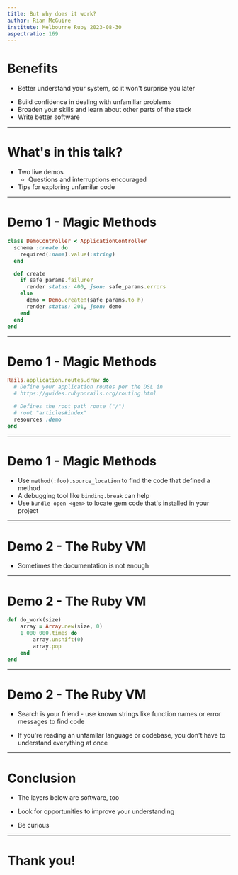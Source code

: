 ```yaml
---
title: But why does it work?
author: Rian McGuire
institute: Melbourne Ruby 2023-08-30
aspectratio: 169
---
```


# Benefits

<!--
Ruby has a reputation for being magic. Popular gems like Rails use Ruby's powerful dynamic language features
to build abstractions that feel magical, but it can be difficult it understand how they work.

This is talk about some of the strategies I use for unwrapping some of the Ruby magic, and diving into unfamilar code
to understand how it works.
-->

<!-- next slide -->

<!-- So what are the benefits of unwrapping the magic and diving in? -->

* Better understand your system, so it won't surprise you later
<!-- If there's something weird happening, it might a sign of a deeper problem that could bite you in the future -->
* Build confidence in dealing with unfamiliar problems
* Broaden your skills and learn about other parts of the stack
* Write better software
<!-- when you understand what you are building on, you can design to its strengths -->

--------

# What's in this talk?
* Two live demos
  * Questions and interruptions encouraged
* Tips for exploring unfamilar code

--------

# Demo 1 - Magic Methods

<!--

Imagine you've just started working on an existing codebase for the first time. It's Rails, but you open a controller
and you're greeted with some unfamiliar language. You search for some method names on Google, but you can't find any
documentation. You look in the Gemfile and there are 50 gems installed. Where do you start?

Looking at this code - what's schema and safe_params? Definitely not normal Rails features. So how can we find out
what they are?

* Something important to know about Ruby is loading ruby files is procedural, not declarative. Ruby is executing
files as they are loaded. These "domain specific language"-type extensions (like schema here), are methods that are
called as the file is loaded, not special syntax.

* So how can we find what defined the schema method?
* Fortunately there's a Ruby feature that lets us inspect where a method was defined.
* Let's open the rails console
* We can ask DemoController about its "schema" method
* From the path, we can see that it was defined by a gem called dry-rails
* Now we can find the documentation

* This technique works well when it's clear what `self` object is, like in the DemoController class.
* But sometimes you can't tell from reading the file.
 -->

```ruby
class DemoController < ApplicationController
  schema :create do
    required(:name).value(:string)
  end

  def create
    if safe_params.failure?
      render status: 400, json: safe_params.errors
    else
      demo = Demo.create!(safe_params.to_h)
      render status: 201, json: demo
    end
  end
end
```

--------

# Demo 1 - Magic Methods

<!--
* Here's the Rails routes.rb file
* It's not obvious what object is providing the `resources` method
* One technique for digging into this is to set a break point

* If we want to dig a bit futher - and find out how it works or maybe investigate a bug that could be related to the gem
* We can see where the gem is installed from the source location before, but there's a convenient bundler feature for locating any installed gem
 -->

```ruby
Rails.application.routes.draw do
  # Define your application routes per the DSL in
  # https://guides.rubyonrails.org/routing.html

  # Defines the root path route ("/")
  # root "articles#index"
  resources :demo
end
```

--------

# Demo 1 - Magic Methods

* Use `method(:foo).source_location` to find the code that defined a method
* A debugging tool like `binding.break` can help
* Use `bundle open <gem>` to locate gem code that's installed in your project

--------

# Demo 2 - The Ruby VM

<!-- I want to show you how I go about digging into unfamilar codebases like the Ruby VM, because -->
<!-- Sometimes the documentation is not enough. Even on projects with great documentation like PostgreSQL,
I've found that sometimes you need more information about exactly how something behaves, for example in Postgres, some
of the subtleties around what locks are taken at what time, for particular modification to tables. -->
<!-- One of the massive benefit of open source software, is the source code is available to help answer your questions -->

<!-- A bit of a disclaimer on this one. It's a bit of a contrived example. I want to show that it's not that scary
to dive into the ruby C code and start understanding how it works, even if you don't know C.
-->

* Sometimes the documentation is not enough

--------

# Demo 2 - The Ruby VM

```ruby
def do_work(size)
    array = Array.new(size, 0)
    1_000_000.times do
        array.unshift(0)
        array.pop
    end
end
```

<!-- here's the example -->
<!-- if you squint, maybe it's processing a queue of something -->
<!-- run benchmark -->
<!-- TODO: put the latency table on screen? -->
<!-- start with a question you want to answer - why does the behaviour change at size 64? -->
<!-- suspend your disbelief at little bit, and pretend this 10ms of latency is very important to this application -->

<!-- the first thing our code does is unshift, so we can start with that -->
<!-- let's open the Ruby source code -->
<!-- for the method "unshift" to exist in Ruby, the source code for Ruby must have that string somewhere -->
<!-- let's search for it -->

<!-- can I get a show of hands for people who have read or written C before? -->
<!-- That's fine - we're just skimming through, looking for something that might explain the change in behaviour at size 64.
C has many familar concepts - variables, if statements, functions. Even if you don't understand much, you can get a
rough idea of what it's doing. -->

<!-- So this is it! We've found out that the behaviour of the array implementation
in Ruby can change depending on the length of an array. It has some special cases to make particular uses of arrays faster.

If this was a less contrived example, we could dig in futher and understand how the different cases work, or we could start looking at ways to change our application code.

If people are curious, I'm happy to dig further into how arrays work at the end of the talk.
 -->

--------

# Demo 2 - The Ruby VM

* Search is your friend - use known strings like function names or error messages to find code
<!-- If you're seeing an error message, some code, somewhere is generating it -->
* If you're reading an unfamilar language or codebase, you don't have to understand everything at once
<!-- Skip over things you don't understand, try to get a feel for the high-level logic, dig into the details where you need to -->

--------

# Conclusion

* The layers below are software, too
<!-- you can apply the same logical thinking and debugging skills that you use when working with your Ruby application -->
* Look for opportunities to improve your understanding
<!-- of the technologies you use, and the systems you work on -->
* Be curious
<!-- Always be asking, "but why does it work?" -->

--------

# Thank you!
